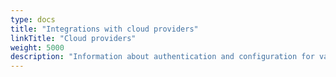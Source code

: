```yaml
---
type: docs
title: "Integrations with cloud providers"
linkTitle: "Cloud providers"
weight: 5000
description: "Information about authentication and configuration for various cloud providers"
---
```

